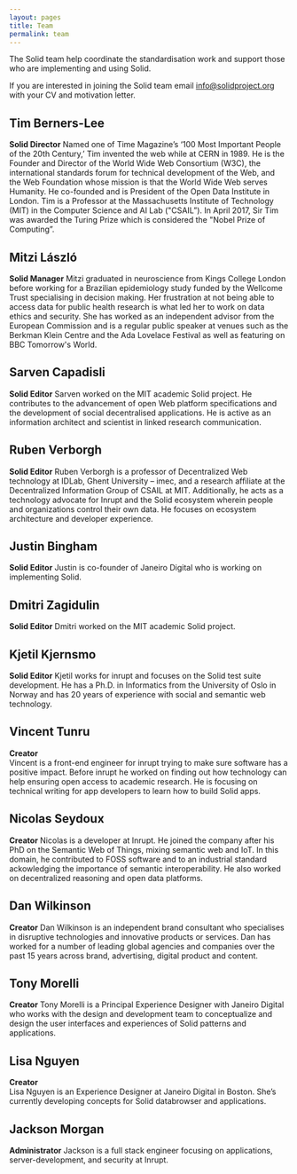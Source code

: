 ```yaml
---
layout: pages
title: Team
permalink: team
---
```


The Solid team help coordinate the standardisation work and support those who are implementing and using Solid. 

If you are interested in joining the Solid team email info@solidproject.org with your CV and motivation letter.

## Tim Berners-Lee
**Solid Director** 
Named one of Time Magazine’s ‘100 Most Important People of the 20th Century,’ Tim invented the web while at CERN in 1989. He is the Founder and Director of the World Wide Web Consortium (W3C), the international standards forum for technical development of the Web, and the Web Foundation whose mission is that the World Wide Web serves Humanity. He co-founded and is President of the Open Data Institute in London. Tim is a Professor at the Massachusetts Institute of Technology (MIT) in the Computer Science and AI Lab ("CSAIL”). In April 2017, Sir Tim was awarded the Turing Prize which is considered the "Nobel Prize of Computing”.

## Mitzi László
**Solid Manager** 
Mitzi graduated in neuroscience from Kings College London before working for a Brazilian epidemiology study funded by the Wellcome Trust specialising in decision making. Her frustration at not being able to access data for public health research is what led her to work on data ethics and security. She has worked as an independent advisor from the European Commission and is a regular public speaker at venues such as the Berkman Klein Centre and the Ada Lovelace Festival as well as featuring on BBC Tomorrow's World. 

## Sarven Capadisli
**Solid Editor** 
Sarven worked on the MIT academic Solid project. He contributes to the advancement of open Web platform specifications and the development of social decentralised applications. He is active as an information architect and scientist in linked research communication.

## Ruben Verborgh 
**Solid Editor**
Ruben Verborgh is a professor of Decentralized Web technology at IDLab, Ghent University – imec, and a research affiliate at the Decentralized Information Group of CSAIL at MIT. Additionally, he acts as a technology advocate for Inrupt and the Solid ecosystem wherein people and organizations control their own data. He focuses on ecosystem architecture and developer experience.

## Justin Bingham
**Solid Editor** 
Justin is co-founder of Janeiro Digital who is working on implementing Solid. 

## Dmitri Zagidulin
**Solid Editor** 
Dmitri worked on the MIT academic Solid project. 

## Kjetil Kjernsmo
**Solid Editor** 
Kjetil works for inrupt and focuses on the Solid test suite development. He has a Ph.D. in  Informatics from the University of Oslo in Norway and has 20 years of experience with social and semantic web technology.

## Vincent Tunru 
**Creator**   
Vincent is a front-end engineer for inrupt trying to make sure software has a positive impact. Before inrupt he worked on finding out how technology can help ensuring open access to academic research. He is focusing on technical writing for app developers to learn how to build Solid apps. 

## Nicolas Seydoux 
**Creator** 
Nicolas is a developer at Inrupt. He joined the company after his PhD on the Semantic Web of Things, mixing semantic web and IoT. In this domain, he contributed to FOSS software and to an industrial standard ackowledging the importance of semantic interoperability. He also worked on decentralized reasoning and open data platforms.

## Dan Wilkinson 
**Creator** 
Dan Wilkinson is an independent brand consultant who specialises in disruptive technologies and innovative products or services. Dan has worked for a number of leading global agencies and companies over the past 15 years across brand, advertising, digital product and content.

## Tony Morelli 
**Creator** 
Tony Morelli is a Principal Experience Designer with Janeiro Digital who works with the design and development team to conceptualize and design the user interfaces and experiences of Solid patterns and applications.

## Lisa Nguyen 
**Creator**  
Lisa Nguyen is an Experience Designer at Janeiro Digital in Boston. She’s currently developing concepts for Solid databrowser and applications.

## Jackson Morgan
**Administrator** 
Jackson is a full stack engineer focusing on applications, server-development, and security at Inrupt.
